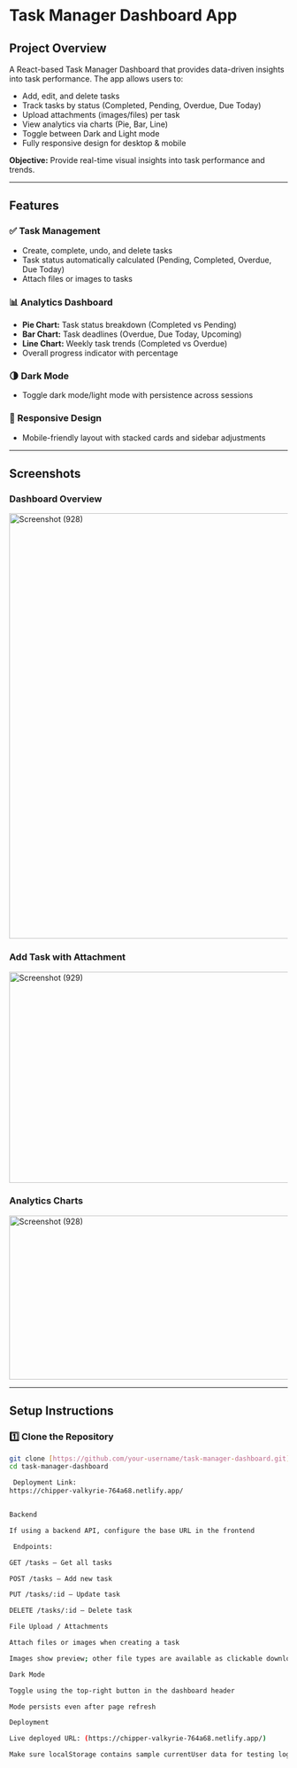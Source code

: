 # Task Manager Dashboard App

## **Project Overview**
A React-based Task Manager Dashboard that provides data-driven insights into task performance. The app allows users to:

- Add, edit, and delete tasks
- Track tasks by status (Completed, Pending, Overdue, Due Today)
- Upload attachments (images/files) per task
- View analytics via charts (Pie, Bar, Line)
- Toggle between Dark and Light mode
- Fully responsive design for desktop & mobile

**Objective:** Provide real-time visual insights into task performance and trends.

---

## **Features**

### ✅ Task Management
- Create, complete, undo, and delete tasks
- Task status automatically calculated (Pending, Completed, Overdue, Due Today)
- Attach files or images to tasks

### 📊 Analytics Dashboard
- **Pie Chart:** Task status breakdown (Completed vs Pending)
- **Bar Chart:** Task deadlines (Overdue, Due Today, Upcoming)
- **Line Chart:** Weekly task trends (Completed vs Overdue)
- Overall progress indicator with percentage

### 🌗 Dark Mode
- Toggle dark mode/light mode with persistence across sessions

### 📱 Responsive Design
- Mobile-friendly layout with stacked cards and sidebar adjustments

---

## **Screenshots**

### Dashboard Overview
<img width="1366" height="768" alt="Screenshot (928)" src="https://github.com/user-attachments/assets/efad0b4f-7e97-4332-bb8b-4691a0ca7f23" />



### Add Task with Attachment
<img width="1047" height="381" alt="Screenshot (929)" src="https://github.com/user-attachments/assets/322dfca8-e6c3-4aa3-a5b4-34a89439b7ff" />



### Analytics Charts
<img width="551" height="296" alt="Screenshot (928)" src="https://github.com/user-attachments/assets/4ebda1ff-afab-4f5c-9807-cf684169bd0f" />


---

## **Setup Instructions**

### 1️⃣ Clone the Repository
```bash
git clone [https://github.com/your-username/task-manager-dashboard.git](https://github.com/nidaaeman1122/Task-Managment-Project.git)
cd task-manager-dashboard

 Deployment Link: 
https://chipper-valkyrie-764a68.netlify.app/


Backend 

If using a backend API, configure the base URL in the frontend

 Endpoints:

GET /tasks – Get all tasks

POST /tasks – Add new task

PUT /tasks/:id – Update task

DELETE /tasks/:id – Delete task

File Upload / Attachments

Attach files or images when creating a task

Images show preview; other file types are available as clickable download links

Dark Mode

Toggle using the top-right button in the dashboard header

Mode persists even after page refresh

Deployment

Live deployed URL: (https://chipper-valkyrie-764a68.netlify.app/)

Make sure localStorage contains sample currentUser data for testing login
